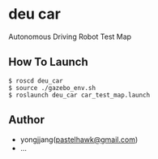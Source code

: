 # deu car
Autonomous Driving Robot Test Map

## How To Launch
``` Shell
$ roscd deu_car
$ source ./gazebo_env.sh
$ roslaunch deu_car car_test_map.launch
```

## Author
- yongjjang(pastelhawk@gmail.com)
- ...
